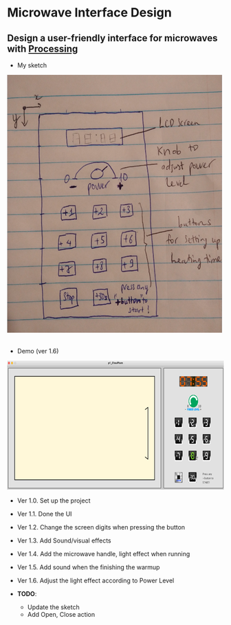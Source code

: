 # Microwave Interface Design
Design a user-friendly interface for microwaves with [Processing](https://processing.org/)
---
- My sketch

<img src="https://raw.githubusercontent.com/chaupmcs/p1.ChauPham/main/sketch.jpg" width="500" height="600">

<br/>
<br/>

- Demo (ver 1.6)

<img src="https://raw.githubusercontent.com/chaupmcs/p1.ChauPham/main/demo.png" width="700" height="300">


- Ver 1.0. Set up the project
- Ver 1.1. Done the UI
- Ver 1.2. Change the screen digits when pressing the button
- Ver 1.3. Add Sound/visual effects
- Ver 1.4. Add the microwave handle, light effect when running
- Ver 1.5. Add sound when the finishing the warmup
- Ver 1.6. Adjust the light effect according to Power Level

- **TODO**: 
	+ Update the sketch
	+ Add Open, Close action






